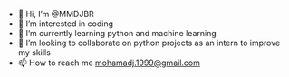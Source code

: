 - 👋 Hi, I’m @MMDJBR
- 👀 I’m interested in coding 
- 🌱 I’m currently learning python and machine learning
- 💞️ I’m looking to collaborate on python projects as an intern to improve my skills
- 📫 How to reach me mohamadj.1999@gmail.com

<!---
MMDJBR/MMDJBR is a ✨ special ✨ repository because its `README.md` (this file) appears on your GitHub profile.
You can click the Preview link to take a look at your changes.
--->

